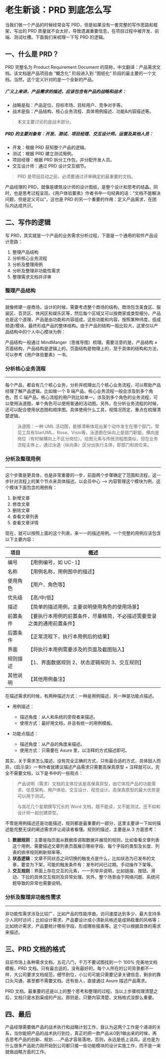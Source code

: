 # 老生新谈：PRD 到底怎么写

当我们做一个产品的时候经常会写 PRD，但是如果没有一套完整的写作思路和框架，写出的 PRD 质量就不会太好，导致遗漏重要信息，在项目过程中被开发、前端、测试吐槽。下面我们来梳理一下写 PRD 的逻辑。



## 一、什么是 PRD？

PRD 完整名为 Product Requirement Document 的简称，中文翻译：产品需求文档。该文档是产品项目由 “概念化” 阶段进入到 ”图纸化“ 阶段的最主要的一个文档。当然，这个定义针对的是一个全新的产品。

##### 广义上来讲，产品需求的描述，应该包含有产品的战略和战术：

- 战略是指：产品定位、目标市场、目标用户、竞争对手等。
- 战术是指：产品结构、核心业务流程、具体用例描述、功能&内容描述等。

> 本文主要讨论的是战术部分。

##### PRD 的主要对象有：开发、测试、项目经理、交互设计师。运营及其他人员：

- 开发：根据 PRD 获知整个产品的逻辑。
- 测试：根据 PRD 建立测试用例。
- 项目经理：根据 PRD 拆分工作包，并分配开发人员。
- 交互设计师：通过 PRD 设计交互细节。

> PRD 是项目启动之前，必须要通过评审确定的最重要的文档。

产品经理的 PRD，就像是建筑设计师的设计图纸，是整个设计和思考的结晶。同时，也是思考过程呈现。《用户体验要素》作者书中一句经典的话：“文档不能解决问题，但是定义可以”，这也是 PRD 的另一个重要的作用：定义产品需求，在团队内达成共识。





## 二、写作的逻辑

写 PRD，其实就是一个产品的业务需求分析过程，下面是一个通用的软件产品设计思路：

1. 整理产品结构
2. 分析核心业务流程
3. 分析及整理用例
4. 分析及整理非功能性需求
5. 整理需求文档并评审



### 整理产品结构

----

就像修建一座商场，设计的时候，需要考虑整个商场的结构，商场包含美食区、服装区、百货区、休闲区和娱乐区等，然后每个区域又可以按商家或类型细分。产品也是这个道理，产品是由功能和内容组成，这些功能和内容，按照某种纬度，组成频道/模块，最终形成产品的整体结构。由于产品的结构一般比较大，这里仅以产品结构中的个人中心模块为例：

产品结构一般通过 MindManger（思维导图）梳理。需要注意的是，产品结构 ≠ 页面结构，产品结构是逻辑上的，页面结构是物理上的，至于具体的结构和方法，可以参考《用户体验要素》一书。



### 分析核心业务流程

---

每个产品，都会有几个核心业务，分析并梳理出几个核心业务流程，可以帮助产品经理了解产品逻辑。比如做一个 B 端产品，核心业务流程一般会涉及到多个角色，而 C 端产品，核心流程的用户则比较单一。涉及到多个角色的业务流程，可以使用泳道图，单个角色可以使用普通的活动图。另外，在分析业务流程的时候，还可以配合使用状态图和顺序图。具体使用什么工具，视情况而定，重点在梳理清楚逻辑。

> 泳道图：一种 UML 活动图，能够清晰体现出某个动作发生在哪个部门，常见工具有StarUML、Rose、Visio等。泳道图在纵向上是部门职能，横向是岗位（有时候横向上不区分岗位）。绘图元素与传统流程图类似，但在业务流程主体上，通过泳道（纵向条）区分出执行主体，即部门和岗位来。



### 分析及整理用例

---

这个步骤是更具体，也是非常重要的一步，前面两个步骤确定了范围和流程，这一步针对流程上的某个节点来具体描述。以会员中心 --> 内容管理这个模块为例，这个模块下面包含的用例有：

1. 新增文章
2. 修改文章
3. 删除文章
4. 查看文章列表
5. 查看文章详情

现在，就可以按照上面的这个列表，来一一的描述用例。一个完整的用例应该包含以下主要内容：

| 项目     | 概述                                                         |
| -------- | ------------------------------------------------------------ |
| 编号     | 【用例编号，如 UC-1】                                        |
| 名称     | 【用例名称，用例图中的描述】                                 |
| 使用角色 | 【用户、角色等】                                             |
| 优先级   | 【高/中/低】                                                 |
| 描述     | 【简单的描述用例，主要说明使用角色的使用场景】               |
| 前置条件 | 【要执行本用例的前置条件，尽量精简，不必描述需要登录之类的通用前置条件】 |
| 后置条件 | 【正常流程下，执行本用例后的结果】                           |
| 界面     | 【将执行本用例需要涉及的页面及截图贴入】                     |
| 规则描述 | 【1、界面数据规则   2、状态逻辑规则   3、交互规则】          |
| 其他说明 | 【其他用例备注】                                             |

在描述需求的时候，有两种描述方式：一种是用例描述，另一种是功能点描述。

- 用例描述：
  - 描述角度：从人和系统的旁观者来描述。
  - 使用方式：最好用文档，并且有统一的用例模板。

- 功能点描述：
  - 描述角度：从产品的角度来描述。
  - 使用方式：只需要在 Axure 里，以注释的方式描述即可。

其实，关于需求怎么描述，没有完全正确的方式，只有最合适的方式，具体因人而异。《启示录》一书作者就建议描述产品需求只需要高保真原型 + 注释就可以，完全不需要文档，以下是书中的一些观点：

> 产品说明（需求）文档的主体应该是高保真原型，由它体现产品的功能需求、信息架构、用户体验、交互设计、视觉设计。高保真原型的最大优势是可以用于测试。
>
> 与其花几个星期撰写冗长的 Word 文档，既不能读，又不能测试，还不如和设计师一起创建原型。

不管是用例描述还是功能描述，规则都是最重要的一部分，这里主要讲一下如何描述能完整无误的阐述需求并让阅读者看懂。规则的描述，主要是从 3 方面思考：

1. **数据规则**：主要是指页面从数据库调取数据并展现的规则，比如查看文章列表这个用例，需要描述文章列表页面展示哪些字段、每个字段的类型及长度、列表的排序规则刷新频率等。
2. **状态逻辑**：文章不同状态之间切换的触发点是什么，比如状态为已发布的文章，要变为下架，可能的触发条件有：发布时间已过期。手动操作下架等。
3. **交互规则**：界面上存在交互的元素，一一列举并说明，比如链接、按钮、滑动、下拉的具体交互规则及异常处理。另外，整个场景由于网络问题、系统问题导致的异常也需要说明。



### 分析及整理非功能性需求

---

非功能性需求涉及比较广，比如产品的性能序曲，访问速度达到多少、最大支持多少人同时访问；比如设计需求，产品要设计成小清新风格还是成熟稳重的风格等；比如统计需求，产品要统计哪些字段，形成哪些报表等。这个可以根据具体的需求来描述。





## 三、PRD 文档的格式

目前市场上各种需求文档，五花八门，千万不要试图找到一个 100% 完美地文档模板，PRD 文档，只有最合适的，没有最好的，每个人所在的公司背景都不一样，大公司要求文档规范，细节到位，小公司可能只需要记录关键信息，剩余的靠口头沟通，甚至都不需要文档。还有些人，直接通过 Axure 描述产品需求。

PRD 文档，最重要的还是以上的整个思考和整理的过程，当以上步骤梳理清楚之后，文档只是水到渠成的产出。原则是，只要内容清楚，文档格式没那么重要。





## 四、最后

产品经理需要做产品的战术执行和战略计划工作，我认为这两个工作是个递进的关系，当你能把产品的战术执行到位，真正的把一款产品从0到1做出来的时候，再去思考产品的创新、规划……产品才容易落地，否则，永远是纸上谈兵。这也是为什么很多产品助力刚开始到公司都只接一些功能模块的设计实施工作，而不是一来就做战略方面的工作。






























